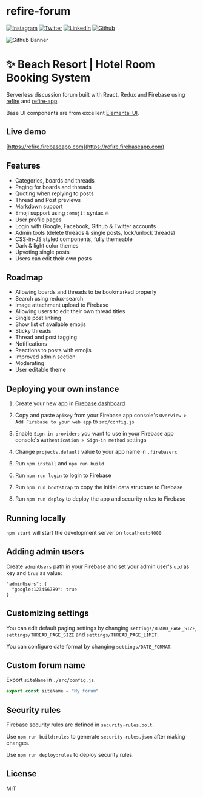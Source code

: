 # refire-forum


<!-- social media connecting shield -->

[![Instagram][instagram-shield]][instagram-url]
[![Twitter][twitter-shield]][twitter-url]
[![LinkedIn][linkedin-shield]][linkedin-url]
[![Github][github-shield]][github-url]

![Github Banner](https://raw.githubusercontent.com/SamiurRahmanMukul/Hotel-Room-Booking-System/main/screenshot.png)

# ✨ Beach Resort | Hotel Room Booking System

<!-- contents of projects -->


<!-- my social media links -->

[instagram-url]: https://www.instagram.com/dynastyelvis/
[twitter-url]: https://twitter.com/Dev_Rono
[linkedin-url]: https://www.linkedin.com/in/kipkemoi-elvis-aa3548209
[github-url]: https://github.com/DynastyElvis

<!-- shield icon links -->


[instagram-shield]: https://img.shields.io/badge/-Instagram-black.svg?style=flat-square&logo=instagram&color=555&logoColor=white
[twitter-shield]: https://img.shields.io/badge/-Twitter-black.svg?style=flat-square&logo=twitter&color=555&logoColor=white
[linkedin-shield]: https://img.shields.io/badge/-LinkedIn-black.svg?style=flat-square&logo=linkedin&colorB=555
[github-shield]: https://img.shields.io/badge/-Github-black.svg?style=flat-square&logo=github&color=555&logoColor=white


Serverless discussion forum built with React, Redux and Firebase using [refire](https://github.com/hoppula/refire) and [refire-app](https://github.com/hoppula/refire-app).

Base UI components are from excellent [Elemental UI](http://elemental-ui.com/).

## Live demo

[https://refire.firebaseapp.com](https://refire.firebaseapp.com)



## Features

* Categories, boards and threads
* Paging for boards and threads
* Quoting when replying to posts
* Thread and Post previews
* Markdown support
* Emoji support using `:emoji:` syntax :fire:
* User profile pages
* Login with Google, Facebook, Github & Twitter accounts
* Admin tools (delete threads & single posts, lock/unlock threads)
* CSS-in-JS styled components, fully themeable
* Dark & light color themes
* Upvoting single posts
* Users can edit their own posts

## Roadmap

* Allowing boards and threads to be bookmarked properly
* Search using redux-search
* Image attachment upload to Firebase
* Allowing users to edit their own thread titles
* Single post linking
* Show list of available emojis
* Sticky threads
* Thread and post tagging
* Notifications
* Reactions to posts with emojis
* Improved admin section
* Moderating
* User editable theme

## Deploying your own instance

1. Create your new app in [Firebase dashboard](https://console.firebase.google.com/)

2. Copy and paste `apiKey` from your Firebase app console's `Overview > Add Firebase to your web app` to `src/config.js`

3. Enable `Sign-in providers` you want to use in your Firebase app console's `Authentication > Sign-in method` settings

4. Change `projects.default` value to your app name in `.firebaserc`

5. Run `npm install` and `npm run build`

6. Run `npm run login` to login to Firebase

7. Run `npm run bootstrap` to copy the initial data structure to Firebase

8. Run `npm run deploy` to deploy the app and security rules to Firebase

## Running locally

`npm start` will start the development server on `localhost:4000`

## Adding admin users

Create `adminUsers` path in your Firebase and set your admin user's `uid` as key and `true` as value:

```
"adminUsers": {
  "google:123456789": true
}
```

## Customizing settings

You can edit default paging settings by changing `settings/BOARD_PAGE_SIZE`, `settings/THREAD_PAGE_SIZE` and `settings/THREAD_PAGE_LIMIT`.

You can configure date format by changing `settings/DATE_FORMAT`.

## Custom forum name

Export `siteName` in `./src/config.js`.

```js
export const siteName = "My forum"
```

## Security rules

Firebase security rules are defined in `security-rules.bolt`.

Use `npm run build:rules` to generate `security-rules.json` after making changes.

Use `npm run deploy:rules` to deploy security rules.

## License

MIT
